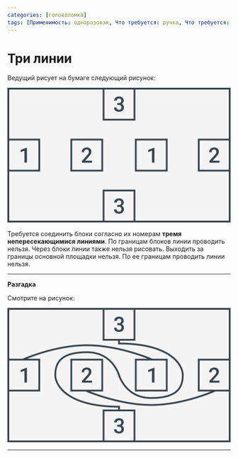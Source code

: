 ```yaml
---
categories: [головоломка]
tags: [Применимость: одноразовая, Что требуется: ручка, Что требуется: бумага, На сколько людей рассчитано: от 1, Подвижность: нет, Место проведения: где угодно, Построения]
---
```


# Три линии

Ведущий рисует на бумаге следующий рисунок:

![Рисунок задачи](img/problem.svg)

Требуется соединить блоки согласно их номерам **тремя непересекающимися линиями**. По границам блоков линии проводить нельзя. Через блоки линии также нельзя рисовать. Выходить за границы основной площадки нельзя. По ее границам проводить линии нельзя.

---

**Разгадка** <!-- !details -->

Смотрите на рисунок:

![Решение](img/solution.svg)

---

